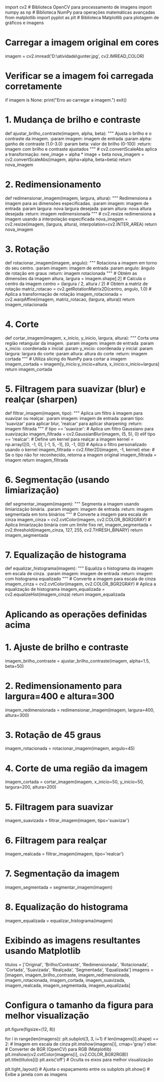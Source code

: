 import cv2  # Biblioteca OpenCV para processamento de imagens
import numpy as np  # Biblioteca NumPy para operações matemáticas avançadas
from matplotlib import pyplot as plt  # Biblioteca Matplotlib para plotagem de gráficos e imagens

# Carregar a imagem original em cores
imagem = cv2.imread('D:\\atividade\\gunter.jpg', cv2.IMREAD_COLOR)

# Verificar se a imagem foi carregada corretamente
if imagem is None:
    print("Erro ao carregar a imagem.")
    exit()

# 1. Mudança de brilho e contraste
def ajustar_brilho_contraste(imagem, alpha, beta):
    """
    Ajusta o brilho e o contraste da imagem.
    :param imagem: imagem de entrada
    :param alpha: ganho de contraste (1.0-3.0)
    :param beta: valor de brilho (0-100)
    :return: imagem com brilho e contraste ajustados
    """
    # cv2.convertScaleAbs aplica a transformação: new_image = alpha * image + beta
    nova_imagem = cv2.convertScaleAbs(imagem, alpha=alpha, beta=beta)
    return nova_imagem

# 2. Redimensionamento
def redimensionar_imagem(imagem, largura, altura):
    """
    Redimensiona a imagem para as dimensões especificadas.
    :param imagem: imagem de entrada
    :param largura: nova largura desejada
    :param altura: nova altura desejada
    :return: imagem redimensionada
    """
    # cv2.resize redimensiona a imagem usando a interpolação especificada
    nova_imagem = cv2.resize(imagem, (largura, altura), interpolation=cv2.INTER_AREA)
    return nova_imagem

# 3. Rotação
def rotacionar_imagem(imagem, angulo):
    """
    Rotaciona a imagem em torno do seu centro.
    :param imagem: imagem de entrada
    :param angulo: ângulo de rotação em graus
    :return: imagem rotacionada
    """
    # Obtém as dimensões da imagem
    altura, largura = imagem.shape[:2]
    # Calcula o centro da imagem
    centro = (largura / 2, altura / 2)
    # Obtém a matriz de rotação
    matriz_rotacao = cv2.getRotationMatrix2D(centro, angulo, 1.0)
    # Aplica a transformação de rotação
    imagem_rotacionada = cv2.warpAffine(imagem, matriz_rotacao, (largura, altura))
    return imagem_rotacionada

# 4. Corte
def cortar_imagem(imagem, x_inicio, y_inicio, largura, altura):
    """
    Corta uma região retangular da imagem.
    :param imagem: imagem de entrada
    :param x_inicio: coordenada x inicial
    :param y_inicio: coordenada y inicial
    :param largura: largura do corte
    :param altura: altura do corte
    :return: imagem cortada
    """
    # Utiliza slicing do NumPy para cortar a imagem
    imagem_cortada = imagem[y_inicio:y_inicio+altura, x_inicio:x_inicio+largura]
    return imagem_cortada

# 5. Filtragem para suavizar (blur) e realçar (sharpen)
def filtrar_imagem(imagem, tipo):
    """
    Aplica um filtro à imagem para suavizar ou realçar.
    :param imagem: imagem de entrada
    :param tipo: 'suavizar' para aplicar blur, 'realcar' para aplicar sharpening
    :return: imagem filtrada
    """
    if tipo == 'suavizar':
        # Aplica um filtro Gaussiano para suavização
        imagem_filtrada = cv2.GaussianBlur(imagem, (5, 5), 0)
    elif tipo == 'realcar':
        # Define um kernel para realçar a imagem
        kernel = np.array([[0, -1, 0],
                           [-1, 5, -1],
                           [0, -1, 0]])
        # Aplica o filtro personalizado usando o kernel
        imagem_filtrada = cv2.filter2D(imagem, -1, kernel)
    else:
        # Se o tipo não for reconhecido, retorna a imagem original
        imagem_filtrada = imagem
    return imagem_filtrada

# 6. Segmentação (usando limiarização)
def segmentar_imagem(imagem):
    """
    Segmenta a imagem usando limiarização binária.
    :param imagem: imagem de entrada
    :return: imagem segmentada em tons binários
    """
    # Converte a imagem para escala de cinza
    imagem_cinza = cv2.cvtColor(imagem, cv2.COLOR_BGR2GRAY)
    # Aplica limiarização binária com um limite fixo
    ret, imagem_segmentada = cv2.threshold(imagem_cinza, 127, 255, cv2.THRESH_BINARY)
    return imagem_segmentada

# 7. Equalização de histograma
def equalizar_histograma(imagem):
    """
    Equaliza o histograma da imagem em escala de cinza.
    :param imagem: imagem de entrada
    :return: imagem com histograma equalizado
    """
    # Converte a imagem para escala de cinza
    imagem_cinza = cv2.cvtColor(imagem, cv2.COLOR_BGR2GRAY)
    # Aplica a equalização de histograma
    imagem_equalizada = cv2.equalizeHist(imagem_cinza)
    return imagem_equalizada

# Aplicando as operações definidas acima
# 1. Ajuste de brilho e contraste
imagem_brilho_contraste = ajustar_brilho_contraste(imagem, alpha=1.5, beta=50)

# 2. Redimensionamento para largura=400 e altura=300
imagem_redimensionada = redimensionar_imagem(imagem, largura=400, altura=300)

# 3. Rotação de 45 graus
imagem_rotacionada = rotacionar_imagem(imagem, angulo=45)

# 4. Corte de uma região da imagem
imagem_cortada = cortar_imagem(imagem, x_inicio=50, y_inicio=50, largura=200, altura=200)

# 5. Filtragem para suavizar
imagem_suavizada = filtrar_imagem(imagem, tipo='suavizar')

# 6. Filtragem para realçar
imagem_realcada = filtrar_imagem(imagem, tipo='realcar')

# 7. Segmentação da imagem
imagem_segmentada = segmentar_imagem(imagem)

# 8. Equalização do histograma
imagem_equalizada = equalizar_histograma(imagem)

# Exibindo as imagens resultantes usando Matplotlib
titulos = ['Original', 'Brilho/Contraste', 'Redimensionada', 'Rotacionada', 'Cortada',
           'Suavizada', 'Realçada', 'Segmentada', 'Equalizada']
imagens = [imagem, imagem_brilho_contraste, imagem_redimensionada, imagem_rotacionada,
           imagem_cortada, imagem_suavizada, imagem_realcada, imagem_segmentada, imagem_equalizada]

# Configura o tamanho da figura para melhor visualização
plt.figure(figsize=(12, 8))

for i in range(len(imagens)):
    plt.subplot(3, 3, i+1)
    if len(imagens[i].shape) == 2:
        # Imagem em escala de cinza
        plt.imshow(imagens[i], cmap='gray')
    else:
        # Converter de BGR (OpenCV) para RGB (Matplotlib)
        plt.imshow(cv2.cvtColor(imagens[i], cv2.COLOR_BGR2RGB))
    plt.title(titulos[i])
    plt.axis('off')  # Oculta os eixos para melhor visualização

plt.tight_layout()  # Ajusta o espaçamento entre os subplots
plt.show()  # Exibe a janela com as imagens
